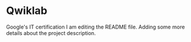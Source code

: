 # Qwiklab
Google's IT certification
I am editing the README file. Adding some more details about the project description.
